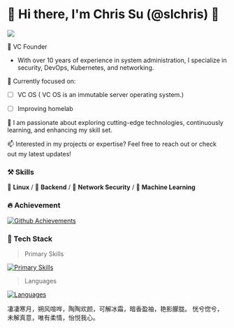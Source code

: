 # 👋 Hi there, I'm Chris Su (@slchris) 👋

[![](https://img.shields.io/badge/blog.plz.ac-up-brightegreen?style=for-the-badge)](https://blog.plz.ac)

💼 VC Founder

- With over 10 years of experience in system administration, I specialize in security, DevOps, Kubernetes, and networking.

🔧 Currently focused on:

- [ ] VC OS ( VC OS is an immutable server operating system.)
- [ ] Improving homelab



🌱 I am passionate about exploring cutting-edge technologies, continuously learning, and enhancing my skill set.

📫 Interested in my projects or expertise? Feel free to reach out or check out my latest updates!

### ⚒ Skills
🥪 **Linux** / 🥗 **Backend** / 🍊 **Network Security** / 🍑 **Machine Learning**

### 🔥 Achievement
[![Github Achievements](metrics.plugin.achievements.compact.svg)](https://github.com/lowlighter/metrics)

### 🔧 Tech Stack

> Primary Skills


[![Primary Skills](https://skillicons.dev/icons?i=vim,git,linux,nix,arch,openstack,openshift,redhat,ros,terraform,vscode,kubernetes,nginx,obsidian,ubuntu,kali,emacs,docker,debian,cloudflare,bsd,azure,aws,apple,elasticsearch,figma,firebase,gcp,github,githubactions,gitlab,grafana,ansible,heroku,jenkins,mysql,mongodb,netlify,notion,postman,prometheus,pug,rabbitmq,raspberrypi,redis,tensorflow,pytorch,opencv,qt,electron,postgres,rabbitmq,stackoverflow)](https://skillicons.dev)

> Languages

[![Languages](https://skillicons.dev/icons?i=py,r,rails,go,flask,c,bash,css,html,jquery,cmake,django,flask,flutter,haskell,java,kotlin,lua,md,matlab,ocaml,perl,php,spring,sqlite,scala,swift,ts,wasm,zig)](https://skillicons.dev)





凄凄寒月，朔风喧哗，陶陶欢颜，可解冰霜，暗香盈袖，艳影朦胧。
恍兮惚兮，未解真意，唯有柔情，怡悦我心。
